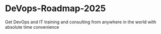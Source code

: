 # DeVops-Roadmap-2025
Get DevOps and IT training and consulting from anywhere in the world with absolute time convenience
